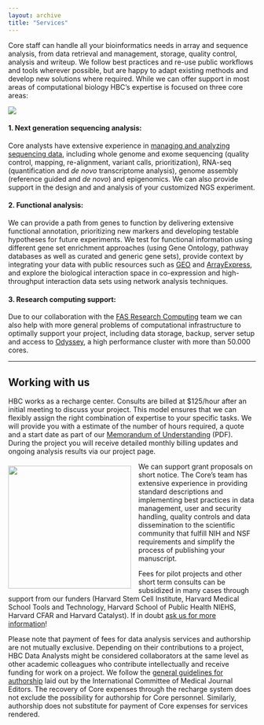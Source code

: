 ```yaml
---
layout: archive
title: "Services"
---
```



Core staff can handle all your bioinformatics needs in array and sequence analysis, from data retrieval and management, storage, quality control, analysis and writeup. We follow best practices and re-use public workflows and tools wherever possible, but are happy to adapt existing methods and develop new solutions where required. While we can offer support in most areas of computational biology HBC’s expertise is focused on three core areas:
 
![](https://dl.dropboxusercontent.com/u/407047/Ghost/hbc/services.jpg) 
 
#### 1. Next generation sequencing analysis: 

Core analysts have extensive experience in [managing and analyzing sequencing data](https://bcbio-nextgen.readthedocs.org/), including whole genome and exome sequencing (quality control, mapping, re-alignment, variant calls, prioritization), RNA-seq (quantification and _de novo_ transcriptome analysis), genome assembly (reference guided and _de novo_) and epigenomics. We can also provide support in the design and and analysis of your customized NGS experiment.

#### 2. Functional analysis:

We can provide a path from genes to function by delivering extensive functional annotation, prioritizing new markers and developing testable hypotheses for future experiments. We test for functional information using different gene set enrichment approaches (using Gene Ontology, pathway databases as well as curated and generic gene sets), provide context by integrating your data with public resources such as [GEO](http://www.ncbi.nlm.nih.gov/geo/) and [ArrayExpress](http://www.ebi.ac.uk/arrayexpress/), and explore the biological interaction space in co-expression and high-throughput interaction data sets using network analysis techniques.

#### 3. Research computing support:

Due to our collaboration with the [FAS Research Computing](https://rc.fas.harvard.edu/) team we can also help with more general problems of computational infrastructure to optimally support your project, including data storage, backup, server setup and access to [Odyssey](https://rc.fas.harvard.edu/odyssey/), a high performance cluster with more than 50.000 cores.

---

## Working with us

HBC works as a recharge center. Consults are billed at $125/hour after an initial meeting to discuss your project. This model ensures that we can flexibly assign the right combination of expertise to your specific tasks. We will provide you with a estimate of the number of hours required, a quote and a start date as part of our [Memorandum of Understanding](https://dl.dropboxusercontent.com/u/407047/Ghost/hbc/CHB%20MOU.pdf) (PDF). During the project you will receive detailed monthly billing updates and ongoing analysis results via our project page.

<p><img src="http://dl.dropboxusercontent.com/u/407047/Ghost/hbc/support.gif" style="float: left; margin: 7px 15px 10px 0px;"  width="250" /> </p>



We can support grant proposals on short notice. The Core’s team has extensive experience in providing standard descriptions and implementing best practices in data management, user and security handling, quality controls and data dissemination to the scientific community that fulfill NIH and NSF requirements and simplify the process of publishing your manuscript.

Fees for pilot projects and other short term consults can be subsidized in many cases through support from our funders (Harvard Stem Cell Institute, Harvard Medical School Tools and Technology, Harvard School of Public Health NIEHS, Harvard CFAR and Harvard Catalyst). If in doubt [ask us for more information](/contact)!

Please note that payment of fees for data analysis services and authorship are not mutually exclusive. Depending on their contributions to a project, HBC Data Analysts might be considered collaborators at the same level as other academic colleagues who contribute intellectually and receive funding for work on a project. We follow the [general guidelines for authorship](http://www.icmje.org/recommendations/browse/roles-and-responsibilities/defining-the-role-of-authors-and-contributors.html) laid out by the International Committee of Medical Journal Editors. The recovery of Core expenses through the recharge system does not exclude the possibility for authorship for Core personnel. Similarly, authorship does not substitute for payment of Core expenses for services rendered.
